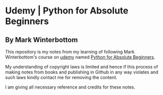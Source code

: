 # Udemy | Python for Absolute Beginners #
## By Mark Winterbottom ##

This repository is my notes from my learning of following Mark Winterbottom's course on [udemy](https://www.udemy.com) named [Python for Absolute Beginners](https://www.udemy.com/course/beginner-python/).

My understanding of copyright laws is limited and hence if this process of making notes from books and publishing in Github in any way violates and such laws kindly contact me for removing the content.

I am giving all necessary reference and credits for these notes.


